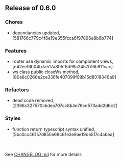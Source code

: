 <h2>Release of 0.6.0</h2>

### Chores
+ dependancies updated, [581766c779c4f6e19e355fcca6f97896e8b6b774]

### Features
+ router use dynamic imports for component views, [e42eef6b04b7a517a805f8d99a2457b16b911cac]
+ ws class public closeWs method, [80e8c0266e2ce336fe407099f99b15d8018346a9]

### Refactors
+ dead code removed, [2366c327570cbdea707cc8b4e76ce573add2d6c2]

### Styles
+ function return typescript syntax unified, [5bc0cc46157d850e68c61e3e9ae19de5f7c4abea]


<br><br>See <a href='https://github.com/mrjackwills/leafcast_vue/blob/main/CHANGELOG.md'>CHANGELOG.md</a> for more details<br>